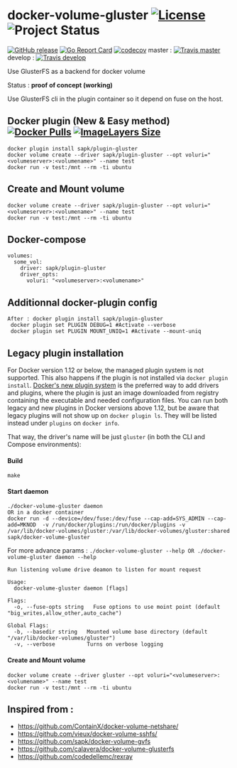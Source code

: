 # docker-volume-gluster [![License](https://img.shields.io/badge/license-MIT-red.svg)](https://github.com/sapk/docker-volume-gluster/blob/master/LICENSE) ![Project Status](http://img.shields.io/badge/status-alpha-red.svg)
[![GitHub release](https://img.shields.io/github/release/sapk/docker-volume-gluster.svg)](https://github.com/sapk/docker-volume-gluster/releases) [![Go Report Card](https://goreportcard.com/badge/github.com/sapk/docker-volume-gluster)](https://goreportcard.com/report/github.com/sapk/docker-volume-gluster)
[![codecov](https://codecov.io/gh/sapk/docker-volume-gluster/branch/master/graph/badge.svg)](https://codecov.io/gh/sapk/docker-volume-gluster)
 master : [![Travis master](https://api.travis-ci.org/sapk/docker-volume-gluster.svg?branch=master)](https://travis-ci.org/sapk/docker-volume-gluster) develop : [![Travis develop](https://api.travis-ci.org/sapk/docker-volume-gluster.svg?branch=develop)](https://travis-ci.org/sapk/docker-volume-gluster) 


Use GlusterFS as a backend for docker volume

Status : **proof of concept (working)**

Use GlusterFS cli in the plugin container so it depend on fuse on the host.

## Docker plugin (New & Easy method) [![Docker Pulls](https://img.shields.io/docker/pulls/sapk/plugin-gluster.svg)](https://hub.docker.com/r/sapk/plugin-gluster) [![ImageLayers Size](https://img.shields.io/imagelayers/image-size/sapk/plugin-gluster/latest.svg)](https://hub.docker.com/r/sapk/plugin-gluster)
```
docker plugin install sapk/plugin-gluster
docker volume create --driver sapk/plugin-gluster --opt voluri="<volumeserver>:<volumename>" --name test
docker run -v test:/mnt --rm -ti ubuntu
```

## Create and Mount volume
```
docker volume create --driver sapk/plugin-gluster --opt voluri="<volumeserver>:<volumename>" --name test
docker run -v test:/mnt --rm -ti ubuntu
```

## Docker-compose
```
volumes:
  some_vol:
    driver: sapk/plugin-gluster
    driver_opts:
      voluri: "<volumeserver>:<volumename>"
```
 

## Additionnal docker-plugin config
```
After : docker plugin install sapk/plugin-gluster
 docker plugin set PLUGIN DEBUG=1 #Activate --verbose
 docker plugin set PLUGIN MOUNT_UNIQ=1 #Activate --mount-uniq
```
 
 
 
## Legacy plugin installation
For Docker version 1.12 or below, the managed plugin system is not supported. This also happens if the plugin is not installed via
`docker plugin install`. 
[Docker's new plugin system](https://docs.docker.com/engine/extend/) is the preferred way to add drivers and plugins, where the plugin is just
an image downloaded from registry containing the executable and needed configuration files. You can run both legacy and new plugins
in Docker versions above 1.12, but be aware that legacy plugins will not show up on `docker plugin ls`. They will be listed instead under `plugins` on `docker info`.

That way, the driver's name will be just `gluster` (in both the CLI and Compose environments):

#### Build
```
make
```

#### Start daemon
```
./docker-volume-gluster daemon
OR in a docker container
docker run -d --device=/dev/fuse:/dev/fuse --cap-add=SYS_ADMIN --cap-add=MKNOD  -v /run/docker/plugins:/run/docker/plugins -v /var/lib/docker-volumes/gluster:/var/lib/docker-volumes/gluster:shared sapk/docker-volume-gluster
```

For more advance params : ```./docker-volume-gluster --help OR ./docker-volume-gluster daemon --help```
```
Run listening volume drive deamon to listen for mount request

Usage:
  docker-volume-gluster daemon [flags]

Flags:
  -o, --fuse-opts string   Fuse options to use moint point (default "big_writes,allow_other,auto_cache")

Global Flags:
  -b, --basedir string   Mounted volume base directory (default "/var/lib/docker-volumes/gluster")
  -v, --verbose          Turns on verbose logging
```

#### Create and Mount volume
```
docker volume create --driver gluster --opt voluri="<volumeserver>:<volumename>" --name test
docker run -v test:/mnt --rm -ti ubuntu
```


## Inspired from :
 - https://github.com/ContainX/docker-volume-netshare/
 - https://github.com/vieux/docker-volume-sshfs/
 - https://github.com/sapk/docker-volume-gvfs
 - https://github.com/calavera/docker-volume-glusterfs
 - https://github.com/codedellemc/rexray
